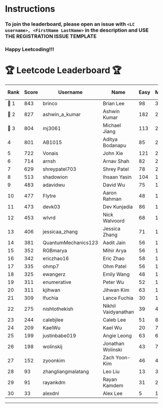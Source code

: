 # Instructions
### To join the leaderboard, please open an issue with `<LC username>, <FirstName LastName>` in the description and USE THE REGISTRATION ISSUE TEMPLATE
### Happy Leetcoding!!!


# 🏆 Leetcode Leaderboard 🏆

| Rank | Score | Username       | Name | Easy | Medium | Hard | Problems Solved |
|------|----------------|-----------------|-------------------|--------------|--------------|--------------|--------------|
| 🥇 1 | 843 | brinco | Brian Lee | 98 | 305 | 45 | 448 |
| 🥈 2 | 827 | ashwin_a_kumar | Ashwin Kumar | 182 | 288 | 23 | 493 |
| 🥉 3 | 804 | mj3061 | Michael Jiang | 113 | 278 | 45 | 436 |
| 4 | 801 | AB1015 | Aditya Bodanapu | 85 | 262 | 64 | 411 |
| 5 | 722 | Vonais | John Xie | 121 | 248 | 35 | 404 |
| 6 | 714 | arnsh | Arnav Shah | 82 | 232 | 56 | 370 |
| 7 | 629 | shreypatel703 | Shrey Patel | 78 | 232 | 29 | 339 |
| 8 | 513 | shadowion | Ihsaan Yasin | 104 | 173 | 21 | 298 |
| 9 | 483 | adavidwu | David Wu | 75 | 159 | 30 | 264 |
| 10 | 477 | Flytre | Aaron Rahman | 48 | 153 | 41 | 242 |
| 11 | 473 | devk03 | Dev Kunjadia | 86 | 177 | 11 | 274 |
| 12 | 453 | wlvrd | Nick Walvoord | 68 | 170 | 15 | 253 |
| 13 | 406 | jessicaa_zhang | Jessica Zhang | 71 | 142 | 17 | 230 |
| 14 | 381 | QuantumMechanics123 | Aadit Jain | 56 | 137 | 17 | 210 |
| 15 | 352 | RGBmarya | Mihir Arya | 56 | 115 | 22 | 193 |
| 16 | 342 | ericzhao16 | Eric Zhao | 58 | 127 | 10 | 195 |
| 17 | 335 | ohmp7 | Ohm Patel | 56 | 123 | 11 | 190 |
| 18 | 325 | ewangerz | Emily Wang | 48 | 110 | 19 | 177 |
| 19 | 311 | enumerative | Peter Wu | 52 | 110 | 13 | 175 |
| 20 | 311 | kjihwan | Jihwan Kim | 63 | 103 | 14 | 180 |
| 21 | 309 | lfuchia | Lance Fuchia | 30 | 129 | 7 | 166 |
| 22 | 275 | nishtothekish | Nikhil Vaidyanathan | 39 | 40 | 52 | 131 |
| 23 | 244 | calebjlee | Caleb Lee | 51 | 83 | 9 | 143 |
| 24 | 209 | KaelWu | Kael Wu | 20 | 75 | 13 | 108 |
| 25 | 199 | justinbabe019 | Angie Leong | 63 | 62 | 4 | 129 |
| 26 | 198 | wolinskij | Jonathan Wolinski | 43 | 73 | 3 | 119 |
| 27 | 152 | zyoonkim | Zach Yoon-Kim | 46 | 44 | 6 | 96 |
| 28 | 93 | zhangliangmalatang | Leo Liu | 13 | 37 | 2 | 52 |
| 29 | 91 | rayankdm | Rayan Kamdem | 31 | 27 | 2 | 60 |
| 30 | 33 | alexdnl | Alex Lee | 5 | 14 | 0 | 19 |
---